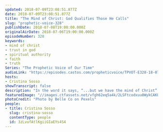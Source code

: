 ```yaml
---
updated: 2018-07-09T23:08:51.877Z
date: 2018-07-09T23:08:51.877Z
title: "The Mind of Christ: God Qualifies Those He Calls"
slug: "prophetic-voice-328"
publishDate: 2018-07-08T19:00:00.000Z
originalAirDate: 2018-07-06T19:00:00.000Z
episodeNumber: 328
keywords:
- mind of christ
- trust in god
- spiritual authority
- faith
- truth
Series: "The Prophetic Voice of Our Time"
audioLink: "https://episodes.castos.com/propheticvoice/TPVOT-E328-18-07-07-08-The-Mind-of-Christ-God-Qualifies.mp3"
hosts:
- Cristina Sosso
showTranscript: false
description: "In the word it says, “...but we have the mind of Christ” 1 Corinthians 2:16. Build on that love of God towards you, that He called you. Your qualification or disqualifications are facts, but He is the Truth and He will change those facts. I can see that in my own life..."
featuredImage: "//images.ctfassets.net/vfgh62eq5a4k/2LSFtcodxuu0WykCAKUkMi/9f5c29a5359e78bf81a0ecfa50b6f177/people-jump-backlit-beach-1000445.jpg"
photoCredit: "Photo by Belle Co on Pexels"
people:
- title: Cristina Sosso
  slug: cristina-sosso
  contentType: people
  id: 3zLvufAtlKgiiGIaEYs4S4
---
```

